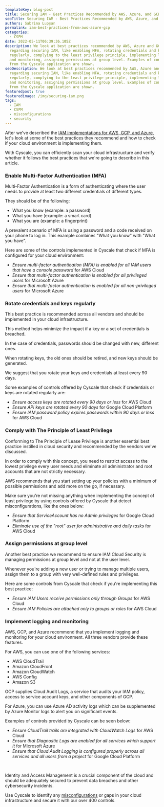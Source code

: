 ```yaml
---
templateKey: blog-post
title: Securing IAM - Best Practices Recommended by AWS, Azure, and GCP
seoTitle: Securing IAM - Best Practices Recommended by AWS, Azure, and GCP
authors: Sabrina Lupșan
permalink: iam-best-practices-from-aws-azure-gcp
categories:
  - CSPM
date: 2022-05-11T06:39:36.105Z
description: We look at best practices recommended by AWS, Azure and GCP
  regarding securing IAM, like enabling MFA, rotating credentials and keys
  regularly, complying to the least privilege principle, implementing logging
  and monitoring, assigning permissions at group level. Examples of controls
  from the Cyscale application are shown.
seoDescription: We look at best practices recommended by AWS, Azure and GCP
  regarding securing IAM, like enabling MFA, rotating credentials and keys
  regularly, complying to the least privilege principle, implementing logging
  and monitoring, assigning permissions at group level. Examples of controls
  from the Cyscale application are shown.
featuredpost: true
featuredimage: /img/securing-iam.png
tags:
  - IAM
  - CSPM
  - misconfigurations
  - security
---
```

<!--StartFragment-->

After we've described the [IAM implementations for AWS, GCP, and Azure](https://cyscale.com/blog/iam-services-in-aws-azure-gcp/), let's look at some of the best practices they recommend and how to check if your cloud environment is implementing them. 

With Cyscale, you can efficiently scan your cloud infrastructure and verify whether it follows the best practices that we're going to describe in this article. 

### Enable Multi-Factor Authentication (MFA) 

Multi-Factor Authentication is a form of authenticating where the user needs to provide at least two different credentials of different types.  

They should be of the following: 

* What you know (example: a password) 
* What you have (example: a smart card) 
* What you are (example: a fingerprint) 

A prevalent scenario of MFA is using a password and a code received on your phone to log in. This example combines "What you know" with "What you have".  

Here are some of the controls implemented in Cyscale that check if MFA is configured for your cloud environment: 

* *Ensure multi-factor authentication (MFA) is enabled for all IAM users that have a console password* for AWS Cloud 
* *Ensure that multi-factor authentication is enabled for all privileged users* for Microsoft Azure 
* *Ensure that multi-factor authentication is enabled for all non-privileged users* for Microsoft Azure 

### Rotate credentials and keys regularly 

This best practice is recommended across all vendors and should be implemented in your cloud infrastructure.  

This method helps minimize the impact if a key or a set of credentials is breached. 

In the case of credentials, passwords should be changed with new, different ones. 

When rotating keys, the old ones should be retired, and new keys should be generated. 

We suggest that you rotate your keys and credentials at least every 90 days. 

Some examples of controls offered by Cyscale that check if credentials or keys are rotated regularly are: 

* *Ensure access keys are rotated every 90 days or less* for AWS Cloud 
* *Ensure API keys are rotated every 90 days* for Google Cloud Platform 
* *Ensure IAM password policy expires passwords within 90 days or less* for AWS Cloud 

### Comply with The Principle of Least Privilege 

Conforming to The Principle of Lease Privilege is another essential best practice instilled in cloud security and recommended by the vendors we've discussed.  

In order to comply with this concept, you need to restrict access to the lowest privilege every user needs and eliminate all administrator and root accounts that are not strictly necessary. 

AWS recommends that you start setting up your policies with a minimum of possible permissions and add more on the go, if necessary. 

Make sure you're not missing anything when implementing the concept of least privilege by using controls offered by Cyscale that detect misconfigurations, like the ones below: 

* *Ensure that ServiceAccount has no Admin privileges* for Google Cloud Platform 
* *Eliminate use of the "root" user for administrative and daily tasks* for AWS Cloud 

### Assign permissions at group level  

Another best practice we recommend to ensure IAM Cloud Security is managing permissions at group level and not at the user level. 

Whenever you're adding a new user or trying to manage multiple users, assign them to a group with very well-defined rules and privileges. 

Here are some controls from Cyscale that check if you're implementing this best practice: 

* *Ensure IAM Users receive permissions only through Groups* for AWS Cloud 
* *Ensure IAM Policies are attached only to groups or roles* for AWS Cloud 

### Implement logging and monitoring 

AWS, GCP, and Azure recommend that you implement logging and monitoring for your cloud environment. All three vendors provide these features.  

For AWS, you can use one of the following services: 

* AWS CloudTrail 
* Amazon CloudFront 
* Amazon CloudWatch 
* AWS Config 
* Amazon S3 

GCP supplies Cloud Audit Logs, a service that audits your IAM policy, access to service account keys, and other components of GCP. 

For Azure, you can use Azure AD activity logs which can be supplemented by Azure Monitor logs to alert you on significant events. 

Examples of controls provided by Cyscale can be seen below: 

* *Ensure CloudTrail trails are integrated with CloudWatch Logs* for AWS Cloud 
* *Ensure that Diagnostic Logs are enabled for all services which support it* for Microsoft Azure 
* *Ensure that Cloud Audit Logging is configured properly across all services and all users from a project* for Google Cloud Platform 

  

Identity and Access Management is a crucial component of the cloud and should be adequately secured to prevent data breaches and other cybersecurity incidents. 

Use Cyscale to identify any [misconfigurations](https://cyscale.com/blog/common-cloud-misconfigurations-how-to-avoid-them/) or gaps in your cloud infrastructure and secure it with our over 400 controls. 

<!--EndFragment-->